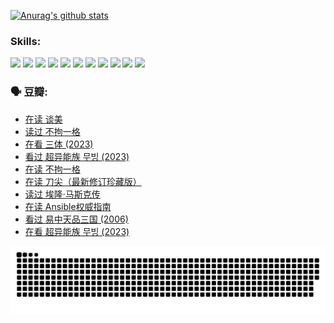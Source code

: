 
[![Anurag's github stats](https://github-readme-stats.vercel.app/api?username=w940853815)](https://github.com/anuraghazra/github-readme-stats)

### Skills:

<code><img height="32" src="https://cdn.jsdelivr.net/npm/simple-icons@v5/icons/python.svg"></code>
<code><img height="32" src="https://cdn.jsdelivr.net/npm/simple-icons@v5/icons/javascript.svg"></code>
<code><img height="32" src="https://cdn.jsdelivr.net/npm/simple-icons@v5/icons/django.svg"></code>
<code><img height="32" src="https://cdn.jsdelivr.net/npm/simple-icons@v5/icons/flask.svg"></code>
<code><img height="32" src="https://cdn.jsdelivr.net/npm/simple-icons@v5/icons/vuetify.svg"></code>
<code><img height="32" src="https://cdn.jsdelivr.net/npm/simple-icons@v5/icons/git.svg"></code>
<code><img height="32" src="https://cdn.jsdelivr.net/npm/simple-icons@v5/icons/docker.svg"></code>
<code><img height="32" src="https://cdn.jsdelivr.net/npm/simple-icons@v5/icons/postgresql.svg"></code>
<code><img height="32" src="https://cdn.jsdelivr.net/npm/simple-icons@v5/icons/elasticsearch.svg"></code>
<code><img height="32" src="https://cdn.jsdelivr.net/npm/simple-icons@v5/icons/macos.svg"></code>
<code><img height="32" src="https://cdn.jsdelivr.net/npm/simple-icons@v5/icons/linux.svg"></code>

### 🗣 豆瓣:

<!-- DOUBAN-ACTIVITIES:START -->
- [在读 谈美](https://www.douban.com/people/136069238/status/4560861771/?_i=12132182)
- [读过 不拘一格](https://www.douban.com/people/136069238/status/4560861445/?_i=12132182)
- [在看 三体‎ (2023)](https://www.douban.com/people/136069238/status/4558185093/?_i=12132182)
- [看过 超异能族 무빙‎ (2023)](https://www.douban.com/people/136069238/status/4556824186/?_i=12132182)
- [在读 不拘一格](https://www.douban.com/people/136069238/status/4541712161/?_i=12132182)
- [在读 刀尖（最新修订珍藏版）](https://www.douban.com/people/136069238/status/4541711339/?_i=12132182)
- [读过 埃隆·马斯克传](https://www.douban.com/people/136069238/status/4541710351/?_i=12132182)
- [在读 Ansible权威指南](https://www.douban.com/people/136069238/status/4539151450/?_i=12132182)
- [看过 易中天品三国‎ (2006)](https://www.douban.com/people/136069238/status/4529910812/?_i=12132182)
- [在看 超异能族 무빙‎ (2023)](https://www.douban.com/people/136069238/status/4527291077/?_i=12132182)
<!-- DOUBAN-ACTIVITIES:END -->


![Snake animation](https://raw.githubusercontent.com/w940853815/w940853815/output/github-contribution-grid-snake.svg)

<!--
**w940853815/w940853815** is a ✨ _special_ ✨ repository because its `README.md` (this file) appears on your GitHub profile.

Here are some ideas to get you started:

- 🔭 I’m currently working on ...
- 🌱 I’m currently learning ...
- 👯 I’m looking to collaborate on ...
- 🤔 I’m looking for help with ...
- 💬 Ask me about ...
- 📫 How to reach me: ...
- 😄 Pronouns: ...
- ⚡ Fun fact: ...
-->
